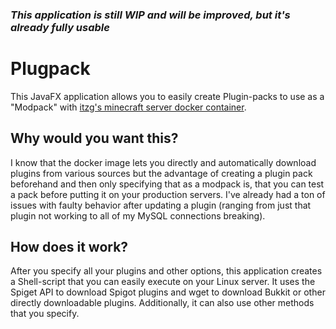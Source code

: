 ### *This application is still WIP and will be improved, but it's already fully usable*

# Plugpack
This JavaFX application allows you to easily create Plugin-packs to use as a "Modpack" with [itzg's minecraft server docker container](https://github.com/itzg/docker-minecraft-server).

## Why would you want this?
I know that the docker image lets you directly and automatically download plugins from various sources but the advantage of creating a plugin pack beforehand and then only specifying that as a modpack is, that you can test a pack before putting it on your production servers. I've already had a ton of issues with faulty behavior after updating a plugin (ranging from just that plugin not working to all of my MySQL connections breaking).

## How does it work?
After you specify all your plugins and other options, this application creates a Shell-script that you can easily execute on your Linux server. It uses the Spiget API to download Spigot plugins and wget to download Bukkit or other directly downloadable plugins. Additionally, it can also use other methods that you specify.
